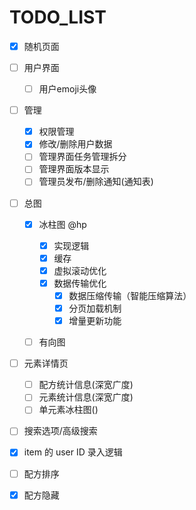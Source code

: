 # TODO_LIST

- [X] 随机页面
- [ ] 用户界面

  - [ ] 用户emoji头像
- [ ] 管理

  - [X] 权限管理
  - [X] 修改/删除用户数据
  - [ ] 管理界面任务管理拆分
  - [ ] 管理界面版本显示
  - [ ] 管理员发布/删除通知(通知表)
- [ ] 总图

  - [X] 冰柱图 @hp

    - [X] 实现逻辑
    - [X] 缓存
    - [X] 虚拟滚动优化
    - [X] 数据传输优化
      - [X] 数据压缩传输（智能压缩算法）
      - [X] 分页加载机制
      - [X] 增量更新功能
  - [ ] 有向图
- [ ] 元素详情页

  - [ ] 配方统计信息(深宽广度)
  - [ ] 元素统计信息(深宽广度)
  - [ ] 单元素冰柱图()
- [ ] 搜索选项/高级搜索
- [X] item 的 user ID 录入逻辑
- [ ] 配方排序
- [X] 配方隐藏
